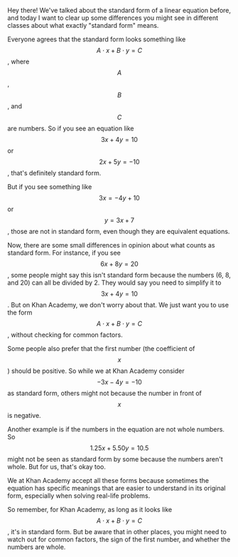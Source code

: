 Hey there! We've talked about the standard form of a linear equation before, and today I want to clear up some differences you might see in different classes about what exactly "standard form" means.

Everyone agrees that the standard form looks something like $$A \cdot x + B \cdot y = C$$, where $$A$$, $$B$$, and $$C$$ are numbers. So if you see an equation like $$3x + 4y = 10$$ or $$2x + 5y = -10$$, that's definitely standard form.

But if you see something like $$3x = -4y + 10$$ or $$y = 3x + 7$$, those are not in standard form, even though they are equivalent equations.

Now, there are some small differences in opinion about what counts as standard form. For instance, if you see $$6x + 8y = 20$$, some people might say this isn't standard form because the numbers (6, 8, and 20) can all be divided by 2. They would say you need to simplify it to $$3x + 4y = 10$$. But on Khan Academy, we don't worry about that. We just want you to use the form $$A \cdot x + B \cdot y = C$$, without checking for common factors.

Some people also prefer that the first number (the coefficient of $$x$$) should be positive. So while we at Khan Academy consider $$-3x - 4y = -10$$ as standard form, others might not because the number in front of $$x$$ is negative.

Another example is if the numbers in the equation are not whole numbers. So $$1.25x + 5.50y = 10.5$$ might not be seen as standard form by some because the numbers aren't whole. But for us, that's okay too.

We at Khan Academy accept all these forms because sometimes the equation has specific meanings that are easier to understand in its original form, especially when solving real-life problems.

So remember, for Khan Academy, as long as it looks like $$A \cdot x + B \cdot y = C$$, it's in standard form. But be aware that in other places, you might need to watch out for common factors, the sign of the first number, and whether the numbers are whole.